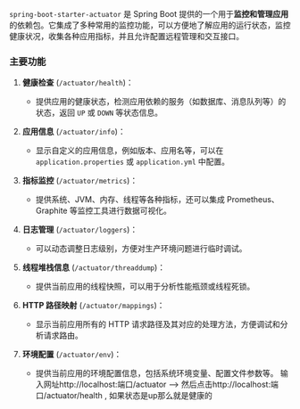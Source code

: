 `spring-boot-starter-actuator` 是 Spring Boot 提供的一个用于**监控和管理应用**的依赖包。它集成了多种常用的监控功能，可以方便地了解应用的运行状态，监控健康状况，收集各种应用指标，并且允许配置远程管理和交互接口。

### 主要功能

1. **健康检查** (`/actuator/health`)：
    
    - 提供应用的健康状态，检测应用依赖的服务（如数据库、消息队列等）的状态，返回 `UP` 或 `DOWN` 等状态信息。
2. **应用信息** (`/actuator/info`)：
    
    - 显示自定义的应用信息，例如版本、应用名等，可以在 `application.properties` 或 `application.yml` 中配置。
3. **指标监控** (`/actuator/metrics`)：
    
    - 提供系统、JVM、内存、线程等各种指标，还可以集成 Prometheus、Graphite 等监控工具进行数据可视化。
4. **日志管理** (`/actuator/loggers`)：
    
    - 可以动态调整日志级别，方便对生产环境问题进行临时调试。
5. **线程堆栈信息** (`/actuator/threaddump`)：
    
    - 提供当前应用的线程快照，可以用于分析性能瓶颈或线程死锁。
6. **HTTP 路径映射** (`/actuator/mappings`)：
    
    - 显示当前应用所有的 HTTP 请求路径及其对应的处理方法，方便调试和分析请求路由。
7. **环境配置** (`/actuator/env`)：
    
    - 提供当前应用的环境配置信息，包括系统环境变量、配置文件参数等。
输入网址http://localhost:端口/actuator --> 然后点击http://localhost:端口/actuator/health , 如果状态是up那么就是健康的